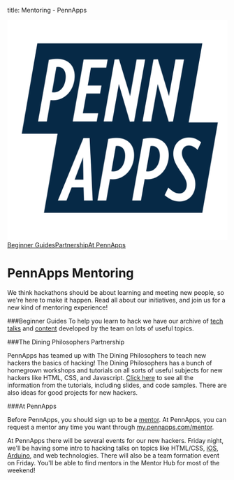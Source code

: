 title: Mentoring - PennApps

<div class="hidden"><meta property="og:image" content="http://2015s.pennapps.com/assets/images/logo.png"><link rel="shortcut icon" href="http://2015s.pennapps.com/assets/images/logo.png"><link rel="stylesheet" href="assets/css/global.css"><link rel="stylesheet" href="http://netdna.bootstrapcdn.com/font-awesome/4.0.3/css/font-awesome.css"><link rel="stylesheet" href='http://fonts.googleapis.com/css?family=Open+Sans:300italic,400italic,600italic,700italic,400,300,600,700' type='text/css'></div><div class="nav-items"><a href="index.html"><img src="assets/img/logo.svg"></a><a href="#beginner-guides" class="nav-item">Beginner Guides</a><a href="#the-dining-philosophers-partnership" class="nav-item">Partnership</a><a href="#at-pennapps" class="nav-item">At PennApps</a></div>

PennApps Mentoring
============
We think hackathons should be about learning and meeting new people, so we're here to make it happen. Read all about our initiatives, and join us for a new kind of mentoring experience!

###Beginner Guides
To help you learn to hack we have our archive of [tech talks](./TechTalks.html) and [content](./toc.html) developed by the team on lots of useful topics. 

###The Dining Philosophers Partnership

PennApps has teamed up with The Dining Philosophers to teach new hackers the basics of hacking! The Dining Philosophers has a bunch of homegrown workshops and tutorials on all sorts of useful subjects for new hackers like HTML, CSS, and Javascript. [Click here](http://dinphil.github.io) to see all the information from the tutorials, including slides, and code samples. There are also ideas for good projects for new hackers.

###At PennApps

Before PennApps, you should sign up to be a [mentor](https://docs.google.com/forms/d/1jTVRzgrWkAb4unBnGMJpPiAA-dQxm3yb3-FNhWPg8tw/viewform?usp=send_form). At PennApps, you can request a mentor any time you want through [my.pennapps.com/mentor](https://my.pennapps.com/mentor).

At PennApps there will be several events for our new hackers. Friday night, we'll be having some intro to hacking talks on topics like HTML/CSS, [iOS](https://www.youtube.com/watch?v=nNa1GEXQZJg), [Arduino](https://www.youtube.com/watch?v=l1M1zBkxVX0), and web technologies. There will also be a team formation event on Friday. You'll be able to find mentors in the Mentor Hub for most of the weekend!

<script src="http://code.jquery.com/jquery-1.11.0.min.js"></script>
<script src="assets/js/FlowType.js"></script>
<script type="text/javascript">
    $('body').flowtype({
        minimum   : 500,
        maximum   : 1000,
        minFont   : 16,
        maxFont   : 65,
        fontRatio : 40
    });
</script>